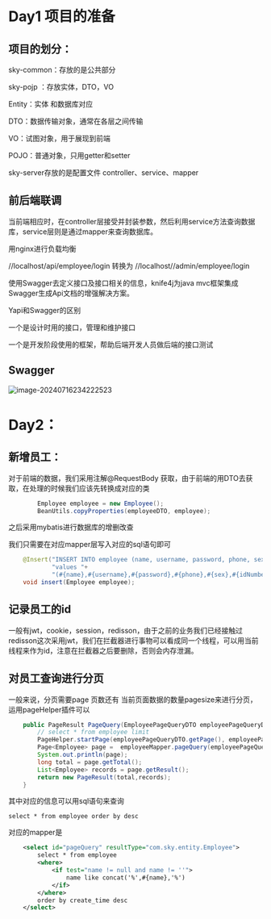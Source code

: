 # Day1 项目的准备

## 项目的划分：

sky-common：存放的是公共部分



sky-pojp ：存放实体，DTO，VO

Entity：实体 和数据库对应

DTO：数据传输对象，通常在各层之间传输

VO：试图对象，用于展现到前端

POJO：普通对象，只用getter和setter



sky-server存放的是配置文件 controller、service、mapper

## 前后端联调

当前端相应时，在controller层接受并封装参数，然后利用service方法查询数据库，service层则是通过mapper来查询数据库。

用nginx进行负载均衡

//localhost/api/employee/login 转换为 //localhost//admin/employee/login

使用Swagger去定义接口及接口相关的信息，knife4j为java mvc框架集成Swagger生成Api文档的增强解决方案。

Yapi和Swagger的区别

一个是设计时用的接口，管理和维护接口

一个是开发阶段使用的框架，帮助后端开发人员做后端的接口测试

## Swagger

![image-20240716234222523](C:\Users\hp\AppData\Roaming\Typora\typora-user-images\image-20240716234222523.png)

# Day2：

## 新增员工：

对于前端的数据，我们采用注解@RequestBody 获取，由于前端的用DTO去获取，在处理的时候我们应该先转换成对应的类

```java
        Employee employee = new Employee();
        BeanUtils.copyProperties(employeeDTO, employee);
```

之后采用mybatis进行数据库的增删改查

我们只需要在对应mapper层写入对应的sql语句即可

```java
    @Insert("INSERT INTO employee (name, username, password, phone, sex, id_number, status, create_time, update_time, create_user, update_user)" +
            "values "+
            "(#{name},#{username},#{password},#{phone},#{sex},#{idNumber},#{status},#{createTime},#{updateTime},#{createUser},#{updateUser})")
    void insert(Employee employee);
```



## 记录员工的id

一般有jwt，cookie，session，redisson，由于之前的业务我们已经接触过redisson这次采用jwt，我们在拦截器进行事物可以看成同一个线程，可以用当前线程来作为id，注意在拦截器之后要删除，否则会内存泄漏。



## 对员工查询进行分页

一般来说，分页需要page 页数还有 当前页面数据的数量pagesize来进行分页，运用pageHelper插件可以

```java
    public PageResult PageQuery(EmployeePageQueryDTO employeePageQueryDTO){
        // select * from employee limit
        PageHelper.startPage(employeePageQueryDTO.getPage(), employeePageQueryDTO.getPageSize());
        Page<Employee> page =  employeeMapper.pageQuery(employeePageQueryDTO);
        System.out.println(page);
        long total = page.getTotal();
        List<Employee> records = page.getResult();
        return new PageResult(total,records);
    }
```

其中对应的信息可以用sql语句来查询

```mysql
select * from employee order by desc
```

对应的mapper是

```xml
    <select id="pageQuery" resultType="com.sky.entity.Employee">
        select * from employee
        <where>
            <if test="name != null and name != ''">
                name like concat('%',#{name},'%')
            </if>
        </where>
        order by create_time desc
    </select>
```

